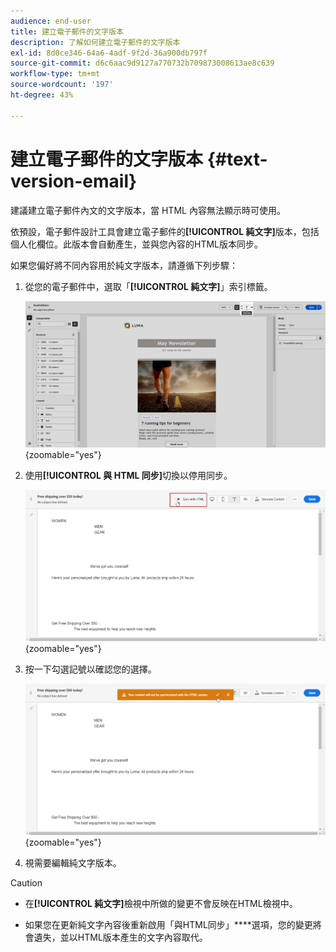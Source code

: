 ```yaml
---
audience: end-user
title: 建立電子郵件的文字版本
description: 了解如何建立電子郵件的文字版本
exl-id: 8d0ce346-64a6-4adf-9f2d-36a900db797f
source-git-commit: d6c6aac9d9127a770732b709873008613ae8c639
workflow-type: tm+mt
source-wordcount: '197'
ht-degree: 43%

---
```


# 建立電子郵件的文字版本 {#text-version-email}

建議建立電子郵件內文的文字版本，當 HTML 內容無法顯示時可使用。

依預設，電子郵件設計工具會建立電子郵件的&#x200B;**[!UICONTROL 純文字]**&#x200B;版本，包括個人化欄位。此版本會自動產生，並與您內容的HTML版本同步。

如果您偏好將不同內容用於純文字版本，請遵循下列步驟：

1. 從您的電子郵件中，選取「**[!UICONTROL 純文字]**」索引標籤。

   ![熒幕擷圖顯示[電子郵件Designer]介面中的[純文字]索引標籤。](assets/text_version_3.png){zoomable="yes"}

1. 使用&#x200B;**[!UICONTROL 與 HTML 同步]**&#x200B;切換以停用同步。

   ![熒幕擷圖顯示[純文字]索引標籤中的[與HTML同步]切換按鈕。](assets/text_version_1.png){zoomable="yes"}

1. 按一下勾選記號以確認您的選擇。

   ![熒幕擷圖顯示核取記號按鈕，以確認停用同步處理。](assets/text_version_2.png){zoomable="yes"}

1. 視需要編輯純文字版本。

>[!CAUTION]
>
>* 在&#x200B;**[!UICONTROL 純文字]**&#x200B;檢視中所做的變更不會反映在HTML檢視中。
>
>* 如果您在更新純文字內容後重新啟用「與HTML同步」****&#x200B;選項，您的變更將會遺失，並以HTML版本產生的文字內容取代。